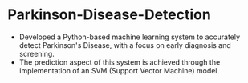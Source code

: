 # Parkinson-Disease-Detection

* Developed a Python-based machine learning system to accurately detect Parkinson's Disease, with a focus on early diagnosis and screening.
* The prediction aspect of this system is achieved through the implementation of an SVM (Support Vector Machine) model.


 
